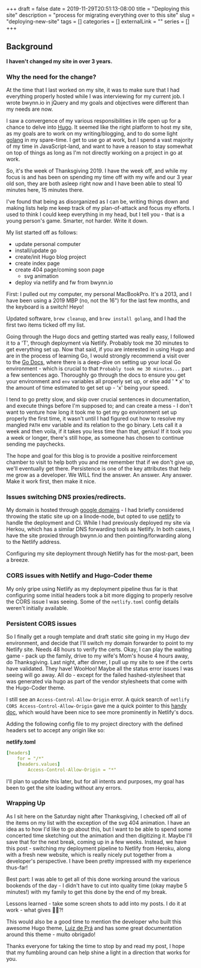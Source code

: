 +++ 
draft = false
date = 2019-11-29T20:51:13-08:00
title = "Deploying this site"
description = "process for migrating everything over to this site"
slug = "deploying-new-site" 
tags = []
categories = []
externalLink = ""
series = []
+++

## Background

**I haven't changed my site in over 3 years.**

### Why the need for the change?

At the time that I last worked on my site, it was to make sure that I had
everything properly hosted while I was interviewing for my current job. I
wrote bwynn.io in jQuery and my goals and objectives were different than my
needs are now.

I saw a convergence of my various responsibilities in life open up for a chance
to delve into [Hugo](https://gohugo.io). It seemed like the right platform to
host my site, as my goals are to work on my writing/blogging, and to do some
light [golang](https://golang.io) in my spare-time. I get to use go at work, but
I spend a vast majority of my time in JavaScript-land, and want to have a reason
to stay somewhat on top of things as long as I'm not directly working on a
project in go at work.

So, it's the week of Thanksgiving 2019. I have the week off, and while my focus
is and has been on spending my time off with my wife and our 3 year old son,
they are both asleep right now and I have been able to steal 10 minutes here, 15
minutes there.

I've found that being as disorganized as I can be, writing things down and
making lists help me keep track of my plan-of-attack and focus my efforts. I
used to think I could keep everything in my head, but I tell you - that is a
young person's game. Smarter, not harder. Write it down. 

My list started off as follows:

- update personal computer
- install/update go
- create/init Hugo blog project
- create index page
- create 404 page/coming soon page
    - svg animation
- deploy via netlify and fw from bwynn.io

First: I pulled out my computer, my personal MacBookPro. It's a 2013, and I have
been using a 2019 MBP (no, not the 16") for the last few months, and the
keyboard is a switch! Heyo! 

Updated software, `brew cleanup`, and `brew install golang`, and I had the first
two items ticked off my list. 

Going through the Hugo docs and getting started was really easy, I followed it
to a 'T', through deployment via Netlify. Probably took me 30 minutes to get
everything set up. Now that said, if you are interested in using Hugo and are in
the process of learning Go, I would strongly recommend a visit over to the [Go
Docs](https://golang.org/doc/code.html), where there is a deep-dive on setting
up your local Go environment - which is crucial to that `Probably took me 30
minutes...` part a few sentences ago. Thoroughly go through the docs to ensure
you get your environment and `env` variables all properly set up, or else add
' * x' to the amount of time estimated to get set up - 'x' being your speed.

I tend to go pretty slow, and skip over crucial sentences in documentation, and
execute things before I'm supposed to; and can create a mess - I don't want to
venture how long it took me to get my go environment set up properly the first
time, it wasn't until I had figured out how to resolve my mangled `PATH` env
variable and its relation to the go binary. Lets call it a week and then voila,
if it takes you less time than that, genius! If it took you a week or longer,
there's still hope, as someone has chosen to continue sending me paychecks.

The hope and goal for this blog is to provide a positive reinforcement chamber
to visit to help both you and me remember that if we don't give up, we'll
eventually get there. Persistence is one of the key attributes that help me grow
as a developer. We WILL find the answer. An answer. Any answer. Make it work
first, then make it nice.

### Issues switching DNS proxies/redirects.
My domain is hosted through [google domains](https://domains.google.com) - I had
briefly considered throwing the static site up on a linode-node, but opted to
use [netlify](https://netlify.com) to handle the deployment and CI. While I had
previously deployed my site via Herkou, which has a similar DNS forwarding tools
as Netlify. In both cases, I have the site proxied through bwynn.io and then
pointing/forwarding along to the Netlify address.

Configuring my site deployment through Netlify has for the most-part, been a
breeze.

### CORS issues with Netlify and Hugo-Coder theme
My only gripe using Netlify as my deployment pipeline thus far is that
configuring some initial headers took a bit more digging to properly resolve the
CORS issue I was seeing. Some of the `netlify.toml` config details weren't
initially available.

### Persistent CORS issues
So I finally get a rough template and draft static site going in my Hugo
dev environment, and decide that I'll switch my domain forwarder to point to my
Netlify site. Needs 48 hours to verify the certs. Okay, I can play the waiting
game - pack up the family, drive to my wife's Mom's house 4 hours away, do
Thanksgiving. Last night, after dinner, I pull up my site to see if the certs
have validated. They have! WooHoo! Maybe all the status error issues I was
seeing will go away. All do - except for the failed hashed-stylesheet that was
generated via hugo as part of the vendor stylesheets that come with the
Hugo-Coder theme. 

I still see an `Access-Control-Allow-Origin` error. A quick search of `netlify
CORS Access-Control-Allow-Origin` gave me a quick pointer to this [handy
doc](https://docs.netlify.com/configure-builds/file-based-configuration/#sample-file),
which would have been nice to see more prominently in Netlify's docs.

Adding the following config file to my project directory with the defined
headers set to accept any origin like so: 

**netlify.toml**
```yaml
[headers]
    for = "/*"
    [headers.values]
        Access-Control-Allow-Origin = "*"
```

I'll plan to update this later, but for all
intents and purposes, my goal has been to get the site loading without any
errors.

### Wrapping Up
As I sit here on the Saturday night after Thanksgiving, I checked off all of the
items on my list with the exception of the svg 404 animation. I have an idea as
to how I'd like to go about this, but I want to be able to spend some concerted
time sketching out the animation and then digitizing it. Maybe I'll save that
for the next break, coming up in a few weeks. Instead, we have this post -
switching my deployment pipeline to Netlify from Heroku, along with a fresh new
website, which is really nicely put together from a developer's perspective. I
have been pretty impressed with my experience thus-far!

Best part: I was able to get all of this done working around the various
bookends of the day - I didn't have to cut into quality time (okay maybe 5
minutes!) with my family to get this done by the end of my break.

Lessons learned - take some screen shots to add into my posts. I do it at work -
what gives 🤷‍♂️?!

This would also be a good time to mention the developer who built this awesome
Hugo theme, [Luiz de Prá](https://github.com/luizdepra/hugo-coder/) and has some
great documentation around this theme - muito obrigado!

Thanks everyone for taking the time to stop by and read my post, I hope that my fumbling
around can help shine a light in a direction that works for you.
